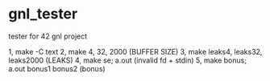 # gnl_tester
tester for 42 gnl project

1, make -C text
2, make 4, 32, 2000						(BUFFER SIZE)
3, make leaks4, leaks32, leaks2000		(LEAKS)
4, make se; a.out						(invalid fd + stdin)
5, make bonus; a.out bonus1 bonus2		(bonus)

